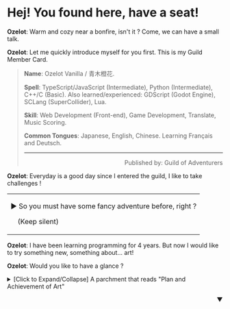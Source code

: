 Hej! You found here, have a seat!
====

**Ozelot**: Warm and cozy near a bonfire, isn't it ?
Come, we can have a small talk.

**Ozelot**: Let me quickly introduce myself for you first.
This is my Guild Member Card.

> **Name**: Ozelot Vanilla / 青木橙花.
>
> **Spell**: TypeScript/JavaScript (Intermediate), Python (Intermediate), C++/C (Basic).
> Also learned/experienced: GDScript (Godot Engine), SCLang (SuperCollider), Lua.
>
> **Skill**: Web Development (Front-end), Game Development, Translate, Music Scoring.
>
> **Common Tongues**: Japanese, English, Chinese. Learning Français and Deutsch.
>
> ----
>
> <p align="right">Published by: Guild of Adventurers</p>

**Ozelot**: Everyday is a good day since I entered the guild,
I like to take challenges !

<div align="right">
    <table><tbody><tr><td>
        <p></p>
        <p>▶ So you must have some fancy adventure before, right ?</p>
        <p>&ensp;&nbsp; (Keep silent)</p>
        <p></p>
    </td></tr></tbody></table>
</div>

<div id="choose_to_listen"></div>

**Ozelot**: I have been learning programming for 4 years.
But now I would like to try something new, something about... art!

**Ozelot**: Would you like to have a glance ?

<details>
  <summary>[Click to Expand/Collapse] A parchment that reads "Plan and Achievement of Art"</summary>

  > Plan and Achievement of Art
  > ----
  >
  > * An *adaptive music* plugin for Godot Engine that based on graph representation
  > ([portal](https://github.com/OzelotVanilla/AdaptiveMusicUsingGraph)) ... still in progress
</details>

<p align="right">▼</p>
